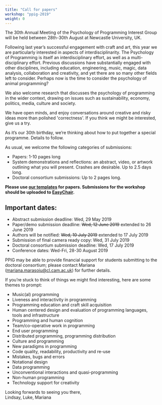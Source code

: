 ```yaml
---
title: "Call for papers"
workshop: "ppig-2019"
weight: 0
---
```


The 30th Annual Meeting of the Psychology of Programming Interest Group will be held between 28th-30th August at Newcastle University, UK.

Following last year’s successful engagement with craft and art, this year we are particularly interested in aspects of interdisciplinarity. The Psychology of Programming is itself an interdisciplinary effort, as well as a multi-disciplinary effort. Previous discussions have substantially engaged with other disciplines, including education, engineering, music, magic, data analysis, collaboration and creativity, and yet there are so many other fields left to consider. Perhaps now is the time to consider the psychology of animal programming?

We also welcome research that discusses the psychology of programming in the wider context, drawing on issues such as sustainability, economy, politics, media, culture and society.

We have open minds, and enjoy conversations around creative and risky ideas more than polished 'correctness'. If you think we might be interested, give us a try.

As it’s our 30th birthday, we’re thinking about how to put together a special programme. Details to follow.

As usual, we welcome the following categories of submissions:

- Papers: 1-10 pages long
- System demonstrations and reflections: an abstract, video, or artwork outlining what you will present. Crashes are desirable. Up to 2.5 days long.
- Doctoral consortium submissions: Up to 2 pages long.

**Please use [our templates](author-resources/paper-templates) for papers. Submissions for the workshop should be uploaded to [EasyChair](https://easychair.org/conferences/?conf=ppig2019).**

## Important dates:

- Abstract submission deadline: Wed, 29 May 2019
- Paper/demo submission deadline: ~~Wed, 12 June 2019~~ extended to 26 June 2019
- Authors will be notified: ~~Wed, 10 July 2019~~ extended to 17 July 2019
- Submission of final camera ready copy: Wed, 31 July 2019
- Doctoral consortium submission deadline: Wed, 17 July 2019
- Conference dates: Wed-Fri, 28-30 August 2019

PPIG may be able to provide financial support for students submitting to the doctoral consortium; please contact Mariana (mariana.marasoiu@cl.cam.ac.uk) for further details.

If you’re stuck to think of things we might find interesting, here are some themes to prompt:

- Music(al) programming
- Liveness and interactivity in programming
- Programming education and craft skill acquisition
- Human centered design and evaluation of programming languages, tools and infrastructure
- Programming and human cognition
- Team/co-operative work in programming
- End user programming
- Distributed programming, programming distribution
- Culture and programming
- New paradigms in programming
- Code quality, readability, productivity and re-use
- Mistakes, bugs and errors
- Notational design
- Data programming
- Unconventional interactions and quasi-programming
- Non-human programming
- Technology support for creativity

Looking forwards to seeing you there, \
Lindsay, Luke, Mariana
